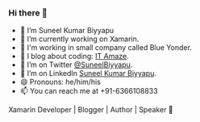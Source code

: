 ### Hi there 👋

<!--
**suneelbiyyapu/suneelbiyyapu** is a ✨ _special_ ✨ repository because its `README.md` (this file) appears on your GitHub profile.

Here are some ideas to get you started:

- 🔭 I’m currently working on ...
- 🌱 I’m currently learning ...
- 👯 I’m looking to collaborate on ...
- 🤔 I’m looking for help with ...
- 💬 Ask me about ...
- 📫 How to reach me: ...
- 😄 Pronouns: ...
- ⚡ Fun fact: ...
-->

- 🔭 I’m Suneel Kumar Biyyapu
- 🔭 I’m currently working on Xamarin.
- 🌱 I'm working in small company called Blue Yonder.
- 🌱 I blog about coding: [IT Amaze](http://itamaze.blogspot.com/).
- 🦜 I’m on Twitter [@SuneelBiyyapu](https://twitter.com/SuneelBiyyapu).
- 🦜 I’m on LinkedIn [Suneel Kumar Biyyapu](https://www.linkedin.com/in/suneelkumarbiyyapu/).
- 😄 Pronouns: he/him/his
- 📫 You can reach me at +91-6366108833

Xamarin Developer | Blogger | Author | Speaker 🐒
